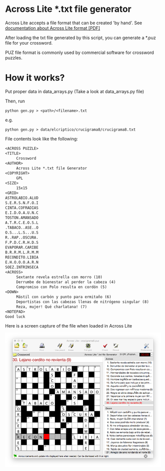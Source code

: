 Across Lite *.txt file generator 
================================

Across Lite accepts a file format that can be created 'by hand'.
See [documentation about Across Lite format [PDF]](http://www.litsoft.com/across/docs/AcrossTextFormat.pdf)

After loading the txt file generated by this script, you can generate a *.puz file for your crossword.

PUZ file format is commonly used by commercial software for crossword puzzles.

# How it works?

Put proper data in data_arrays.py
(Take a look at data_arrays.py file)

Then, run

    python gen.py > <path>/<filename>.txt

e.g.

    python gen.py > data/elcriptico/crucigrama8/crucigrama8.txt

File contents look like the following:

    <ACROSS PUZZLE>
    <TITLE>
         Crossword
    <AUTHOR>
         Across Lite *.txt file Generator
    <COPYRIGHT>
         GPL
    <SIZE>
         15x15
    <GRID>
    ASTROLABIO.ALUD
    S.E.R.S.N.F.O.I
    CINTA.COFRADIAS
    E.I.D.O.A.U.N.C
    TOSTON.AMANSADO
    A.T.R.C.E.O.S.L
    .TABACO..ASE..O
    O.S...L.S...U.S
    R..RAP..OSCURA.
    F.P.D.C.R.H.D.S
    EVAPORAR.CARIBE
    B.R.R.M.L.R.M.M
    RECONDITO.LIBIA
    E.H.O.O.O.A.R.N
    SOEZ.INTRINSECA
    <ACROSS>
         Sextante revela estrella con morro (10)
         Derrumbe de bienestar al perder la cabeza (4)
         Compromiso con Polo resulta en cordón (5)
    <DOWN>
         Mástil con carbón y punto para ermitaño (6)
         Deportistas con las cabezas llenas de nitrógeno singular (8)
         Reza, mujer! Qué charlatana! (7)
    <NOTEPAD>
    Good luck

Here is a screen capture of the file when loaded in Across Lite

![crossword in Across Lite](./readme-scr/crossword-across-lite.png)

